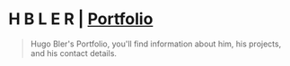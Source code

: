 # H B L E R | [Portfolio](https://portfolio.hbler.com)

> Hugo Bler's Portfolio, you'll find information about him, his projects, and his contact details.

